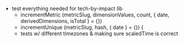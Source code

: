 - test everything needed for tech-by-impact lib
  - incrementMetric (metricSlug, dimensionValues, count, { date, derivedDimensions, isTotal } = {})
  - incrementUnique (metricSlug, hash, { date } = {}) {
  - tests w/ different timezones & making sure scaledTime is correct
